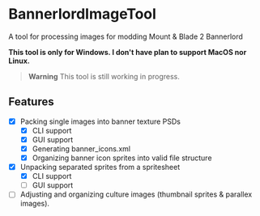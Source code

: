 # BannerlordImageTool
A tool for processing images for modding Mount &amp; Blade 2 Bannerlord

__This tool is only for Windows. I don't have plan to support MacOS nor Linux.__

> **Warning**
> This tool is still working in progress.

## Features
- [x] Packing single images into banner texture PSDs
	- [x] CLI support
	- [x] GUI support
	- [x] Generating banner_icons.xml
	- [x] Organizing banner icon sprites into valid file structure
- [x] Unpacking separated sprites from a spritesheet
	- [x] CLI support
	- [ ] GUI support
- [ ] Adjusting and organizing culture images (thumbnail sprites & parallex images).
